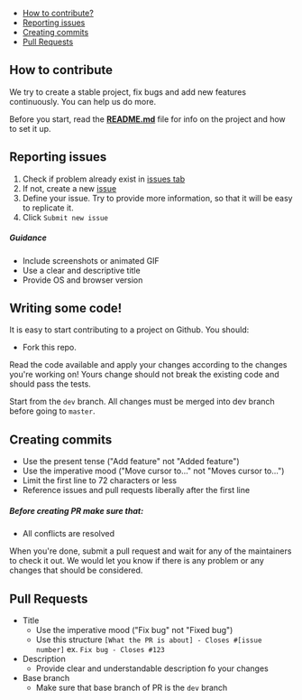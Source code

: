 * [How to contribute?](#how-to-contribute)
* [Reporting issues](#reporting-issues)
* [Creating commits](#creating-commits)
* [Pull Requests](#pull-requests)


## How to contribute

We try to create a stable project, fix bugs and add new features continuously. You can help us do more.

Before you start, read the **[README.md](/README.md)** file for info on the project and how to set it up.

## Reporting issues

 1. Check if problem already exist in [issues tab](https://github.com/Adamant-im/adamant-im/issues)
 2. If not, create a new [issue](https://github.com/Adamant-im/adamant-im/issues/new)
 3. Define your issue. Try to provide more information, so that it will be easy to replicate it.
 4. Click `Submit new issue`

##### Guidance

 * Include screenshots or animated GIF
 * Use a clear and descriptive title
 * Provide OS and browser version

## Writing some code!

It is easy to start contributing to a project on Github. You should:

- Fork this repo.

Read the code available and apply your changes according to the changes you're working on! Yours change should not break the existing code and should pass the tests.

Start from the `dev` branch.
All changes must be merged into dev branch before going to `master`.

## Creating commits
* Use the present tense ("Add feature" not "Added feature")
* Use the imperative mood ("Move cursor to..." not "Moves cursor to...")
* Limit the first line to 72 characters or less
* Reference issues and pull requests liberally after the first line

##### Before creating PR make sure that:
 - All conflicts are resolved

When you're done, submit a pull request and wait for any of the maintainers to check it out. We would let you know if there is any problem or any changes that should be considered.
## Pull Requests
 - Title
   - Use the imperative mood ("Fix bug" not "Fixed bug")
   - Use this structure `[What the PR is about] - Closes #[issue number]`
   ex. `Fix bug - Closes #123`
- Description
    - Provide clear and understandable description fo your changes
- Base branch
  - Make sure that base branch of PR is the `dev` branch
